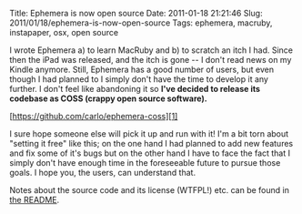 Title: Ephemera is now open source
Date: 2011-01-18 21:21:46
Slug: 2011/01/18/ephemera-is-now-open-source
Tags: ephemera, macruby, instapaper, osx, open source


I wrote Ephemera a) to learn MacRuby and b) to scratch an itch I had. Since
then the iPad was released, and the itch is gone -- I don't read news on my
Kindle anymore. Still, Ephemera has a good number of users, but even though I
had planned to I simply don't have the time to develop it any further. I don't
feel like abandoning it so **I've decided to release its codebase as COSS
(crappy open source software).**

[https://github.com/carlo/ephemera-coss][1]

I sure hope someone else will pick it up and run with it! I'm a bit torn about
"setting it free" like this; on the one hand I had planned to add new features
and fix some of it's bugs but on the other hand I have to face the fact that I
simply don't have enough time in the foreseeable future to pursue those goals.
I hope you, the users, can understand that.

Notes about the source code and its license (WTFPL!) etc. can be found in [the
README][2].

   [1]: https://github.com/carlo/ephemera-coss
   [2]: https://github.com/carlo/ephemera-coss#readme
